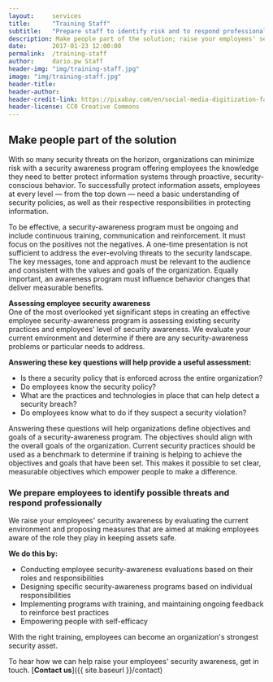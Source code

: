 ```yaml
---
layout:     services
title:      "Training Staff"
subtitle:   "Prepare staff to identify risk and to respond professionally."
description: Make people part of the solution; raise your employees' security awareness. With the right training, employees become an organization's strongest security asset."
date:       2017-01-23 12:00:00
permalink:  /training-staff
author:     dario.pw Staff
header-img: "img/training-staff.jpg"
image: "img/training-staff.jpg"
header-title:
header-author:
header-credit-link: https://pixabay.com/en/social-media-digitization-faces-2528410/
header-license: CC0 Creative Commons
---
```


## Make people part of the solution
With so many security threats on the horizon, organizations can minimize risk with a security awareness program offering employees the knowledge they need to better protect information systems through proactive, security-conscious behavior. To successfully protect information assets, employees at every level — from the top down — need a basic understanding of security policies, as well as their respective responsibilities in protecting information.

To be effective, a security-awareness program must be ongoing and include continuous training, communication and reinforcement. It must focus on the positives not the negatives. A one-time presentation is not sufficient to address the ever-evolving threats to the security landscape. The key messages, tone and approach must be relevant to the audience and consistent with the values and goals of the organization. Equally important, an awareness program must influence behavior changes that deliver measurable benefits.

**Assessing employee security awareness**  
One of the most overlooked yet significant steps in creating an effective employee security-awareness program is assessing existing security practices and employees' level of security awareness. We evaluate your current environment and determine if there are any security-awareness problems or particular needs to address.  

**Answering these key questions will help provide a useful assessment:**
* Is there a security policy that is enforced across the entire organization?
* Do employees know the security policy?
* What are the practices and technologies in place that can help detect a security breach?
* Do employees know what to do if they suspect a security violation?

Answering these questions will help organizations define objectives and goals of a security-awareness program. The objectives should align with the overall goals of the organization. Current security practices should be used as a benchmark to determine if training is helping to achieve the objectives and goals that have been set. This makes it possible to set clear, measurable objectives which empower people to make a difference.

### We prepare employees to identify possible threats and respond professionally
We raise your employees' security awareness by evaluating the current environment and proposing measures that are aimed at making employees aware of the role they play in keeping assets safe.

**We do this by:**
* Conducting employee security-awareness evaluations based on their roles and responsibilities
* Designing specific security-awareness programs based on individual responsibilities
* Implementing programs with training, and maintaining ongoing feedback to reinforce best practices
* Empowering people with self-efficacy

With the right training, employees can become an organization's strongest security asset.

To hear how we can help raise your employees' security awareness, get in touch. [**Contact us**]({{ site.baseurl }}/contact)
